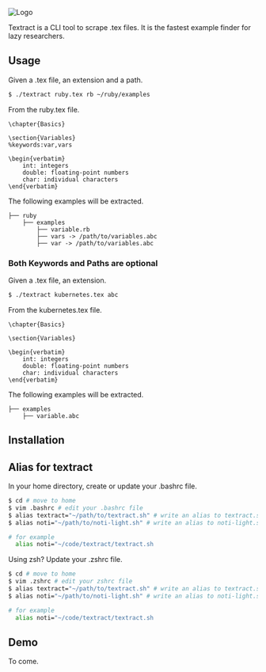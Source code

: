 
![Logo](https://github.com/MikaelJG/noti/blob/master/assets/.png)

Textract is a CLI tool to scrape .tex files. It is the fastest example finder for lazy researchers.

## Usage

Given a .tex file, an extension and a path.

```bash
$ ./textract ruby.tex rb ~/ruby/examples
```
From the ruby.tex file.

```
\chapter{Basics}

\section{Variables}
%keywords:var,vars

\begin{verbatim}
    int: integers                   
    double: floating-point numbers
    char: individual characters   
\end{verbatim}
```

The following examples will be extracted.

```
├── ruby
    ├── examples 
        ├── variable.rb
        ├── vars -> /path/to/variables.abc
        ├── var -> /path/to/variables.abc
```

### Both Keywords and Paths are optional

Given a .tex file, an extension.

```bash
$ ./textract kubernetes.tex abc
```

From the kubernetes.tex file.

```
\chapter{Basics}

\section{Variables}

\begin{verbatim}
    int: integers                   
    double: floating-point numbers
    char: individual characters   
\end{verbatim}
```

The following examples will be extracted.

```
├── examples 
    ├── variable.abc
```

## Installation


## Alias for textract

In your home directory, create or update your .bashrc file.
```bash
$ cd # move to home
$ vim .bashrc # edit your .bashrc file
$ alias textract="~/path/to/textract.sh" # write an alias to textract.sh
$ alias noti="~/path/to/noti-light.sh" # write an alias to noti-light.sh

# for example
  alias noti="~/code/textract/textract.sh
```
Using zsh? Update your .zshrc file.
```bash
$ cd # move to home
$ vim .zshrc # edit your zshrc file 
$ alias textract="~/path/to/textract.sh" # write an alias to textract.sh
$ alias noti="~/path/to/noti-light.sh" # write an alias to noti-light.sh

# for example
  alias noti="~/code/textract/textract.sh
```

## Demo

To come.

